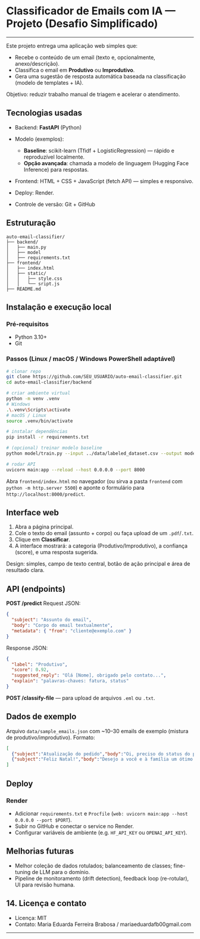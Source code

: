 # Classificador de Emails com IA — Projeto (Desafio Simplificado)

---

Este projeto entrega uma aplicação web simples que:

* Recebe o conteúdo de um email (texto e, opcionalmente, anexo/descrição).
* Classifica o email em **Produtivo** ou **Improdutivo**.
* Gera uma sugestão de resposta automática baseada na classificação (modelo de templates + IA).

Objetivo: reduzir trabalho manual de triagem e acelerar o atendimento.

## Tecnologias usadas

* Backend: **FastAPI** (Python)
* Modelo (exemplos):

  * **Baseline**: scikit-learn (Tfidf + LogisticRegression) — rápido e reproduzível localmente.
  * **Opção avançada**: chamada a modelo de linguagem (Hugging Face Inference) para respostas.
* Frontend: HTML + CSS + JavaScript (fetch API) — simples e responsivo.
* Deploy: Render.
* Controle de versão: Git + GitHub

## Estruturação

```
auto-email-classifier/
├── backend/
│   ├── main.py              
│   ├── model
│   ├── requirements.txt
├── frontend/
│   ├── index.html
│   ├── static/
│   │   ├── style.css
│   │   └── sript.js
├── README.md
```

## Instalação e execução local

### Pré-requisitos

* Python 3.10+
* Git

### Passos (Linux / macOS / Windows PowerShell adaptável)

```bash
# clonar repo
git clone https://github.com/SEU_USUARIO/auto-email-classifier.git
cd auto-email-classifier/backend

# criar ambiente virtual
python -m venv .venv
# Windows
.\.venv\Scripts\activate
# macOS / Linux
source .venv/bin/activate

# instalar dependências
pip install -r requirements.txt

# (opcional) treinar modelo baseline
python model/train.py --input ../data/labeled_dataset.csv --output model/model.joblib

# rodar API
uvicorn main:app --reload --host 0.0.0.0 --port 8000
```

Abra `frontend/index.html` no navegador (ou sirva a pasta `frontend` com `python -m http.server 5500`) e aponte o formulário para `http://localhost:8000/predict`.

## Interface web

1. Abra a página principal.
2. Cole o texto do email (assunto + corpo) ou faça upload de um `.pdf`/`.txt`.
3. Clique em **Classificar**.
4. A interface mostrará: a categoria (Produtivo/Improdutivo), a confiança (score), e uma resposta sugerida.

Design: simples, campo de texto central, botão de ação principal e área de resultado clara.

## API (endpoints)

**POST /predict**
Request JSON:

```json
{
  "subject": "Assunto do email",
  "body": "Corpo do email textualmente",
  "metadata": { "from": "cliente@exemplo.com" }
}
```

Response JSON:

```json
{
  "label": "Produtivo",
  "score": 0.92,
  "suggested_reply": "Olá [Nome], obrigado pelo contato...",
  "explain": "palavras-chaves: fatura, status"
}
```

**POST /classify-file** — para upload de arquivos `.eml` ou `.txt`.

## Dados de exemplo

Arquivo `data/sample_emails.json` com ~10–30 emails de exemplo (mistura de produtivo/improdutivo). Formato:

```json
[
  {"subject":"Atualização do pedido","body":"Oi, preciso do status do pedido 1234." , "label":"Produtivo"},
  {"subject":"Feliz Natal!","body":"Desejo a você e à família um ótimo Natal!", "label":"Improdutivo"}
]
```

## Deploy

### Render

* Adicionar `requirements.txt` e `Procfile` (`web: uvicorn main:app --host 0.0.0.0 --port $PORT`).
* Subir no GitHub e conectar o service no Render.
* Configurar variáveis de ambiente (e.g. `HF_API_KEY` ou `OPENAI_API_KEY`).

## Melhorias futuras

* Melhor coleção de dados rotulados; balanceamento de classes; fine-tuning de LLM para o domínio.
* Pipeline de monitoramento (drift detection), feedback loop (re-rotular), UI para revisão humana.

## 14. Licença e contato

* Licença: MIT
* Contato: Maria Eduarda Ferreira Brabosa / mariaeduardafb00gmail.com

---
